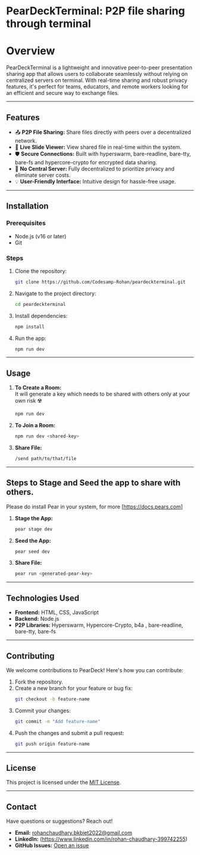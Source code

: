 # **PearDeckTerminal: P2P file sharing through terminal**

# **Overview**
PearDeckTerminal is a lightweight and innovative peer-to-peer presentation sharing app that allows users to collaborate seamlessly without relying on centralized servers on terminal. With real-time sharing and robust privacy features, it's perfect for teams, educators, and remote workers looking for an efficient and secure way to exchange files.


---

## **Features**
- 📤 **P2P File Sharing:** Share files directly with peers over a decentralized network.  
- 📄 **Live Slide Viewer:** View shared file in real-time within the system.  
- 🛡️ **Secure Connections:** Built with hyperswarm, bare-readline, bare-tty, bare-fs and hypercore-crypto for encrypted data sharing.  
- 🚀 **No Central Server:** Fully decentralized to prioritize privacy and eliminate server costs.  
- 💡 **User-Friendly Interface:** Intuitive design for hassle-free usage. 

---

## **Installation**  

### **Prerequisites**  
- Node.js (v16 or later)  
- Git  

### **Steps**  
1. Clone the repository:  
   ```bash
   git clone https://github.com/Codesamp-Rohan/peardeckterminal.git
   ```
2. Navigate to the project directory:  
   ```bash
   cd peardeckterminal
   ```
3. Install dependencies:  
   ```bash
   npm install
   ```
4. Run the app:  
   ```bash
   npm run dev
   ```

---

## **Usage**  
1. **To Create a Room:**  
   It will generate a key which needs to be shared with others only at your own risk ☢️
   ```bash
   npm run dev
   ```  

2. **To Join a Room:**  
   ```bash
   npm run dev <shared-key>
   ```    

3. **Share File:**  
   ```bash
   /send path/to/that/file
   ```    

---

## **Steps to Stage and Seed the app to share with others.**  
  Please do install Pear in your system, for more [https://docs.pears.com]
1. **Stage the App:**  
   ```bash
   pear stage dev
   ```  

2. **Seed the App:**  
   ```bash
   pear seed dev
   ```    

3. **Share File:**  
   ```bash
   pear run <generated-pear-key>
   ```    

---

## **Technologies Used**  
- **Frontend:** HTML, CSS, JavaScript  
- **Backend:** Node.js  
- **P2P Libraries:** Hyperswarm, Hypercore-Crypto, b4a , bare-readline, bare-tty, bare-fs

---

## **Contributing**  
We welcome contributions to PearDeck! Here's how you can contribute:  
1. Fork the repository.  
2. Create a new branch for your feature or bug fix:  
   ```bash
   git checkout -b feature-name
   ```
3. Commit your changes:  
   ```bash
   git commit -m "Add feature-name"
   ```
4. Push the changes and submit a pull request:  
   ```bash
   git push origin feature-name
   ```

---

## **License**  
This project is licensed under the [MIT License](./LICENSE).

---

## **Contact**  
Have questions or suggestions? Reach out!  
- **Email:** rohanchaudhary.bkbiet2022@gmail.com  
- **LinkedIn:** (https://www.linkedin.com/in/rohan-chaudhary-399742255)
- **GitHub Issues:** [Open an issue](https://github.com/Codesamp-Rohan/peardeckterminal/issues)  